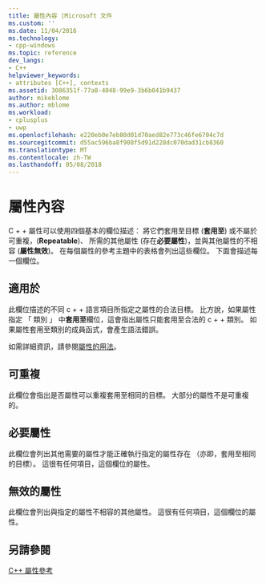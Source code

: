 ```yaml
---
title: 屬性內容 |Microsoft 文件
ms.custom: ''
ms.date: 11/04/2016
ms.technology:
- cpp-windows
ms.topic: reference
dev_langs:
- C++
helpviewer_keywords:
- attributes [C++], contexts
ms.assetid: 3086351f-77a8-4048-99e9-3b6b041b9437
author: mikeblome
ms.author: mblome
ms.workload:
- cplusplus
- uwp
ms.openlocfilehash: e220eb0e7eb80d01d70aed82e773c46fe6704c7d
ms.sourcegitcommit: d55ac596ba8f908f5d91d228dc070dad31cb8360
ms.translationtype: MT
ms.contentlocale: zh-TW
ms.lasthandoff: 05/08/2018
---
```

# <a name="attribute-contexts"></a>屬性內容
C + + 屬性可以使用四個基本的欄位描述： 將它們套用至目標 (**套用至**) 或不屬於可重複，(**Repeatable**)、 所需的其他屬性 (存在**必要屬性**)，並與其他屬性的不相容 (**屬性無效**)。 在每個屬性的參考主題中的表格會列出這些欄位。 下面會描述每一個欄位。  
  
## <a name="applies-to"></a>適用於  
 此欄位描述的不同 c + + 語言項目所指定之屬性的合法目標。 比方說，如果屬性指定 「 類別 」 中**套用至**欄位，這會指出屬性只能套用至合法的 c + + 類別。 如果屬性套用至類別的成員函式，會產生語法錯誤。  
  
 如需詳細資訊，請參閱[屬性的用法](../windows/attributes-by-usage.md)。  
  
## <a name="repeatable"></a>可重複  
 此欄位會指出是否屬性可以重複套用至相同的目標。 大部分的屬性不是可重複的。  
  
## <a name="required-attributes"></a>必要屬性  
 此欄位會列出其他需要的屬性才能正確執行指定的屬性存在 （亦即，套用至相同的目標）。 這很有任何項目，這個欄位的屬性。  
  
## <a name="invalid-attributes"></a>無效的屬性  
 此欄位會列出與指定的屬性不相容的其他屬性。 這很有任何項目，這個欄位的屬性。  
  
## <a name="see-also"></a>另請參閱  
 [C++ 屬性參考](../windows/cpp-attributes-reference.md)